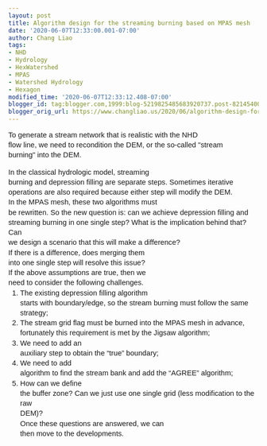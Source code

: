 ```yaml
---
layout: post
title: Algorithm design for the streaming burning based on MPAS mesh
date: '2020-06-07T12:33:00.001-07:00'
author: Chang Liao
tags:
- NHD
- Hydrology
- HexWatershed
- MPAS
- Watershed Hydrology
- Hexagon
modified_time: '2020-06-07T12:33:12.408-07:00'
blogger_id: tag:blogger.com,1999:blog-5219825485683920737.post-8214540034910436658
blogger_orig_url: https://www.changliao.us/2020/06/algorithm-design-for-streaming-burning.html
---
```


<span id="docs-internal-guid-aea3587d-7fff-d672-f9ee-717f2a054f31"><p 
dir="ltr" style="line-height: 1.38; margin-bottom: 0pt; margin-top: 
0pt;"><span style="font-family: Arial; font-size: 11pt; white-space: 
pre-wrap;">To generate a stream network that is realistic with the NHD flow 
line, we need to recondition the DEM, or the so-called "stream burning" into 
the DEM.</p> 
<p dir="ltr" style="line-height: 1.38; margin-bottom: 0pt; margin-top: 
0pt;"><span style="font-family: Arial; font-size: 11pt; 
font-variant-east-asian: normal; font-variant-numeric: normal; vertical-align: 
baseline; white-space: pre-wrap;">In the classical hydrologic model, streaming 
burning and depression filling are separate steps. Sometimes iterative 
operations are also required because either step will modify the DEM.</p> 
<p dir="ltr" style="line-height: 1.38; margin-bottom: 0pt; margin-top: 
0pt;"><span style="font-family: Arial; font-size: 11pt; 
font-variant-east-asian: normal; font-variant-numeric: normal; vertical-align: 
baseline; white-space: pre-wrap;">In the MPAS mesh, these two algorithms must 
be rewritten. So the new question is: can we achieve depression filling and 
streaming burning in one single step? What is the implication behind that? Can 
we design a scenario that this will make a difference?</p> 
<p dir="ltr" style="line-height: 1.38; margin-bottom: 0pt; margin-top: 
0pt;"><span style="font-family: Arial; font-size: 11pt; 
font-variant-east-asian: normal; font-variant-numeric: normal; vertical-align: 
baseline; white-space: pre-wrap;">If there is a difference, does merging them 
into one single step will resolve this issue?</p> 
<p dir="ltr" style="line-height: 1.38; margin-bottom: 0pt; margin-top: 
0pt;"><span style="font-family: Arial; font-size: 11pt; 
font-variant-east-asian: normal; font-variant-numeric: normal; vertical-align: 
baseline; white-space: pre-wrap;">If the above assumptions are true, then we 
need to consider the following challenges.</p> 
<ol style="margin-bottom: 0; margin-top: 0;"><li dir="ltr" style="font-family: 
Arial; font-size: 11pt; font-variant-east-asian: normal; font-variant-numeric: 
normal; list-style-type: decimal; vertical-align: baseline; white-space: 
pre;"><p dir="ltr" role="presentation" style="line-height: 1.38; 
margin-bottom: 0pt; margin-top: 0pt;"><span style="font-size: 11pt; 
font-variant-east-asian: normal; font-variant-numeric: normal; vertical-align: 
baseline; white-space: pre-wrap;">The existing depression filling algorithm 
starts with boundary/edge, so the stream burning must follow the same 
strategy;</p></li><li dir="ltr" style="font-family: Arial; font-size: 11pt; 
font-variant-east-asian: normal; font-variant-numeric: normal; 
list-style-type: decimal; vertical-align: baseline; white-space: pre;"><p 
dir="ltr" role="presentation" style="line-height: 1.38; margin-bottom: 0pt; 
margin-top: 0pt;"><span style="font-size: 11pt; font-variant-east-asian: 
normal; font-variant-numeric: normal; vertical-align: baseline; white-space: 
pre-wrap;">The stream grid flag must be burned into the MPAS mesh in advance, 
fortunately this requirement is met by the Jigsaw algorithm;</p></li><li 
dir="ltr" style="font-family: Arial; font-size: 11pt; font-variant-east-asian: 
normal; font-variant-numeric: normal; list-style-type: decimal; 
vertical-align: baseline; white-space: pre;"><p dir="ltr" role="presentation" 
style="line-height: 1.38; margin-bottom: 0pt; margin-top: 0pt;"><span 
style="font-size: 11pt; font-variant-east-asian: normal; font-variant-numeric: 
normal; vertical-align: baseline; white-space: pre-wrap;">We need to add an 
auxiliary step to obtain the “true” boundary;</p></li><li dir="ltr" 
style="font-family: Arial; font-size: 11pt; font-variant-east-asian: normal; 
font-variant-numeric: normal; list-style-type: decimal; vertical-align: 
baseline; white-space: pre;"><p dir="ltr" role="presentation" 
style="line-height: 1.38; margin-bottom: 0pt; margin-top: 0pt;"><span 
style="font-size: 11pt; font-variant-east-asian: normal; font-variant-numeric: 
normal; vertical-align: baseline; white-space: pre-wrap;">We need to add 
algorithm to find the stream bank and add the “AGREE” algorithm;</p></li><li 
dir="ltr" style="font-family: Arial; font-size: 11pt; font-variant-east-asian: 
normal; font-variant-numeric: normal; list-style-type: decimal; 
vertical-align: baseline; white-space: pre;"><p dir="ltr" role="presentation" 
style="line-height: 1.38; margin-bottom: 0pt; margin-top: 0pt;"><span 
style="font-size: 11pt; font-variant-east-asian: normal; font-variant-numeric: 
normal; vertical-align: baseline; white-space: pre-wrap;">How can we define 
the buffer zone? Can we just use one single grid (less modification to the raw 
DEM)?</p></li> 
<p dir="ltr" style="line-height: 1.38; margin-bottom: 0pt; margin-top: 
0pt;"><span style="font-family: Arial; font-size: 11pt; 
font-variant-east-asian: normal; font-variant-numeric: normal; vertical-align: 
baseline; white-space: pre-wrap;">Once these questions are answered, we can 
then move to the developments.</p> 